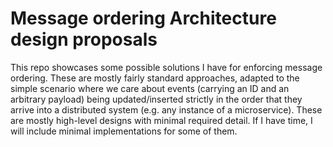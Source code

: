 # Message ordering Architecture design proposals

This repo showcases some possible solutions I have for enforcing message ordering. These are mostly fairly standard approaches, adapted to the simple scenario where we care about events (carrying an ID and an arbitrary payload) being updated/inserted strictly in the order that they arrive into a distributed system (e.g. any instance of a microservice). These are mostly high-level designs with minimal required detail. If I have time, I will include minimal implementations for some of them.


